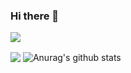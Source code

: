 ### Hi there 👋

![](https://github.com/evgeny-net-x/github-stats/blob/master/generated/overview.svg)

<img align="center" src="https://github-readme-stats.vercel.app/api/top-langs/?username=evgeny-net-x&hide=jupyter%20notebook,html,css,c%23&layout=compact&theme=buefy" />

<img align="center" src="https://github-readme-stats.vercel.app/api?username=evgeny-net-x&include_all_commits=true&hide=issues,contribs,stars&hide_title=true&show_icons=true&include_all_commits=true&theme=buefy" alt="Anurag's github stats" />
